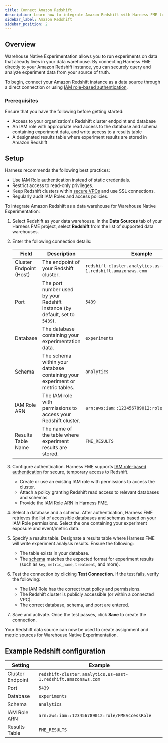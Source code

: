 ```yaml
---
title: Connect Amazon Redshift 
description: Learn how to integrate Amazon Redshift with Harness FME to enable Warehouse Native Experimentation.
sidebar_label: Amazon Redshift
sidebar_position: 2
---
```


<CTABanner
  buttonText="Request Access"
  title="Warehouse Native is in beta!"
  tagline="Get early access to run Harness FME experiments directly in your data warehouse."
  link="https://developer.harness.io/docs/feature-management-experimentation/fme-support"
  closable={true}
  target="_self"
/>

## Overview

<Tooltip id="fme.warehouse-native.warehouse-native">Warehouse Native Experimentation</Tooltip> allows you to run experiments on data that already lives in your <Tooltip id="fme.warehouse-native.data-warehouse">data warehouse</Tooltip>. By connecting Harness FME directly to your Amazon Redshift instance, you can securely query and analyze experiment data from your source of truth. 

To begin, connect your Amazon Redshift instance as a data source through a direct connection or using [IAM role-based authentication](https://docs.aws.amazon.com/redshift/latest/mgmt/generating-user-credentials.html).

### Prerequisites

Ensure that you have the following before getting started:

- Access to your organization's Redshift cluster endpoint and database
- An IAM role with appropriate read access to the database and schema containing experiment data, and write access to a results table
- A designated results table where experiment results are stored in Amazon Redshift

## Setup

Harness recommends the following best practices:

- Use IAM Role authentication instead of static credentials.
- Restrict access to read-only privileges.
- Keep Redshift clusters within [secure VPCs](https://docs.aws.amazon.com/redshift/latest/mgmt/managing-clusters-vpc.html) and use SSL connections.
- Regularly audit IAM Roles and access policies.

To integrate Amazon Redshift as a data warehouse for Warehouse Native Experimentation:

1. Select Redshift as your data warehouse. In the **Data Sources** tab of your Harness FME project, select **Redshift** from the list of supported data warehouses.
1. Enter the following connection details:

   | Field | Description | Example |
   |---|---|---|
   | Cluster Endpoint (Host) | The endpoint of your Redshift cluster. | `redshift-cluster.analytics.us-east-1.redshift.amazonaws.com` |
   | Port | The port number used by your Redshift instance (by default, set to `5439`). | `5439` |
   | Database | The database containing your experimentation data. | `experiments` |
   | Schema | The schema within your database containing your experiment or metric tables. | `analytics` |
   | IAM Role ARN | The IAM role with permissions to access your Redshift cluster. | `arn:aws:iam::123456789012:role/FMEAccessRole` |
   | Results Table Name | The name of the table where experiment results are stored. | `FME_RESULTS` |
  
1. Configure authentication. Harness FME supports [IAM role-based authentication](https://docs.aws.amazon.com/redshift/latest/mgmt/redshift-iam-authentication-access-control.html) for secure, temporary access to Redshift. 

   * Create or use an existing IAM role with permissions to access the cluster.
   * Attach a policy granting Redshift read access to relevant databases and schemas.
   * Provide the IAM Role ARN in Harness FME.

1. Select a database and a schema. After authentication, Harness FME retrieves the list of accessible databases and schemas based on your IAM Role permissions. Select the one containing your experiment exposure and event/metric data.
1. Specify a results table. Designate a results table where Harness FME will write experiment analysis results. Ensure the following:

   * The table exists in your database.
   * The [schema](/docs/feature-management-experimentation/warehouse-native/setup/metric-sources#example-prepared-table-schema) matches the expected format for experiment results (such as `key`, `metric_name`, `treatment`, and more).

1. Test the connection by clicking **Test Connection**. If the test fails, verify the following:

   * The IAM Role has the correct trust policy and permissions.
   * The Redshift cluster is publicly accessible (or within a connected VPC).
   * The correct database, schema, and port are entered.

1. Save and activate. Once the test passes, click **Save** to create the connection. 

Your Redshift data source can now be used to create assignment and metric sources for Warehouse Native Experimentation.

## Example Redshift configuration

| Setting           | Example              |
| ----------------- | -------------------- |
| Cluster Endpoint        | `redshift-cluster.analytics.us-east-1.redshift.amazonaws.com`            |
| Port        | `5439`  |
| Database     | `experiments`       |
| Schema        | `analytics`             |
| IAM Role ARN      | `arn:aws:iam::123456789012:role/FMEAccessRole`   |
| Results Table | `FME_RESULTS` |
